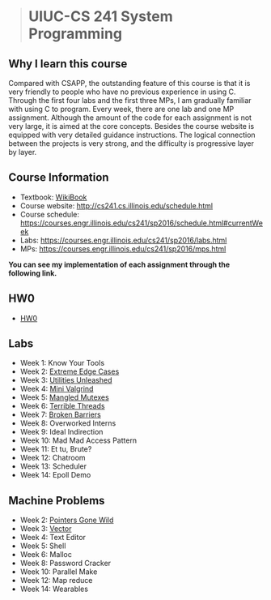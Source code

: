 ># UIUC-CS 241 System Programming

## Why I learn this course

Compared with CSAPP, the outstanding feature of this course is that it is very friendly to people who have no previous experience in using C. Through the first four labs and the first three MPs, I am  gradually  familiar with using C to program. Every week, there are one lab and one MP assignment. Although the amount of the code for each assignment is not very large, it is aimed at the core concepts. Besides the course website is equipped with very detailed guidance instructions. The logical connection between the projects is very strong, and the difficulty is progressive layer by layer. 

## Course Information

* Textbook: [WikiBook](https://github.com/angrave/SystemProgramming/wiki)
* Course website: <http://cs241.cs.illinois.edu/schedule.html>
* Course schedule: https://courses.engr.illinois.edu/cs241/sp2016/schedule.html#currentWeek
* Labs: <https://courses.engr.illinois.edu/cs241/sp2016/labs.html>
* MPs: <https://courses.engr.illinois.edu/cs241/sp2016/mps.html>

**You can see my implementation of each assignment through the following link.**

## HW0

* [HW0](https://github.com/zyq2652192993zyq/UIUC-CS-241-System-Programming/blob/master/HW0/HW0.md)

## Labs

* Week 1: Know Your Tools
* Week 2: [Extreme Edge Cases](https://github.com/zyq2652192993zyq/UIUC-CS-241-System-Programming/tree/master/Lab/Extreme_Edge_Cases)
* Week 3: [Utilities Unleashed](https://github.com/zyq2652192993zyq/UIUC-CS-241-System-Programming/tree/master/Lab/Utilities_Unleashed)
* Week 4: [Mini Valgrind](https://github.com/zyq2652192993zyq/UIUC-CS-241-System-Programming/tree/master/Lab/miniValgrind)
* Week 5: [Mangled Mutexes](https://github.com/zyq2652192993zyq/UIUC-CS-241-System-Programming/tree/master/Lab/Mangled_Mutexes)
* Week 6: [Terrible Threads](https://github.com/zyq2652192993zyq/UIUC-CS-241-System-Programming/tree/master/Lab/Terrible_Threads)
* Week 7: [Broken Barriers](https://github.com/zyq2652192993zyq/UIUC-CS-241-System-Programming/tree/master/Lab/Broken_Barriers)
* Week 8: Overworked Interns
* Week 9: Ideal Indirection
* Week 10: Mad Mad Access Pattern
* Week 11: Et tu, Brute?
* Week 12: Chatroom
* Week 13: Scheduler
* Week 14: Epoll Demo

## Machine Problems

* Week 2: [Pointers Gone Wild](https://github.com/zyq2652192993zyq/UIUC-CS-241-System-Programming/tree/master/MP/Pointers_Gone_Wild)
* Week 3: [Vector](https://github.com/zyq2652192993zyq/UIUC-CS-241-System-Programming/tree/master/MP/Vector)
* Week 4: Text Editor
* Week 5: Shell
* Week 6: Malloc
* Week 8: Password Cracker
* Week 10: Parallel Make
* Week 12: Map reduce
* Week 14: Wearables



